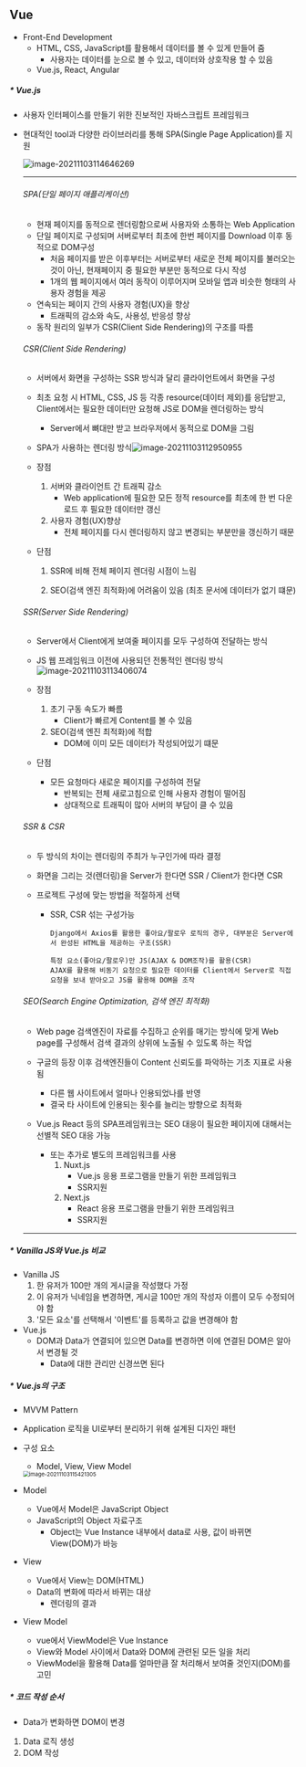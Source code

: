 ## Vue

- Front-End Development
  - HTML, CSS, JavaScript를 활용해서 데이터를 볼 수 있게 만들어 줌
    - 사용자는 데이터를 눈으로 볼 수 있고, 데이터와 상호작용 할 수 있음
  - Vue.js, React, Angular



##### * Vue.js

- 사용자 인터페이스를 만들기 위한 진보적인 자바스크립트 프레임워크

- 현대적인 tool과 다양한 라이브러리를 통해 SPA(Single Page Application)를 지원

  ![image-20211103114646269](C:\Users\Administrator\AppData\Roaming\Typora\typora-user-images\image-20211103114646269.png)

  -----

  ###### SPA(단일 페이지 애플리케이션)

  - 현재 페이지를 동적으로 렌더링함으로써 사용자와 소통하는 Web Application
  - 단일 페이지로 구성되며 서버로부터 최초에 한번 페이지를 Download 이후 동적으로 DOM구성
    - 처음 페이지를 받은 이후부터는 서버로부터 새로운 전체 페이지를 불러오는 것이 아닌, 현재페이지 중 필요한 부분만 동적으로 다시 작성
    - 1개의 웹 페이지에서 여러 동작이 이루어지며 모바일 앱과 비슷한 형태의 사용자 경험을 제공
  - 연속되는 페이지 간의 사용자 경험(UX)을 향상
    - 트래픽의 감소와 속도, 사용성, 반응성 향상
  - 동작 원리의 일부가 CSR(Client Side Rendering)의 구조를 따름

  ###### CSR(Client Side Rendering)

  - 서버에서 화면을 구성하는 SSR 방식과 달리 클라이언트에서 화면을 구성

  - 최초 요청 시 HTML, CSS, JS 등 각종 resource(데이터 제외)를 응답받고, Client에서는 필요한 데이터만 요청해 JS로 DOM을 렌더링하는 방식

    - Server에서 뼈대만 받고 브라우저에서 동적으로 DOM을 그림

  - SPA가 사용하는 렌더링 방식![image-20211103112950955](C:\Users\Administrator\AppData\Roaming\Typora\typora-user-images\image-20211103112950955.png)

  - 장점

    1. 서버와 클라이언트 간 트래픽 감소
       - Web application에 필요한 모든 정적 resource를 최초에 한 번 다운로드 후 필요한 데이터만 갱신
    2. 사용자 경험(UX)향상
       - 전체 페이지를 다시 렌더링하지 않고 변경되는 부분만을 갱신하기 때문

  - 단점

    1. SSR에 비해 전체 페이지 렌더링 시점이 느림

    2. SEO(검색 엔진 최적화)에 어려움이 있음 (최초 문서에 데이터가 없기 떄문)

  ###### SSR(Server Side Rendering)

  - Server에서 Client에게 보여줄 페이지를 모두 구성하여 전달하는 방식
  - JS 웹 프레임워크 이전에 사용되던 전통적인 렌더링 방식![image-20211103113406074](C:\Users\Administrator\AppData\Roaming\Typora\typora-user-images\image-20211103113406074.png)

  - 장점
    1. 초기 구동 속도가 빠름
       - Client가 빠르게 Content를 볼 수 있음
    2. SEO(검색 엔진 최적화)에 적합
       - DOM에 이미 모든 데이터가 작성되어있기 떄문
  - 단점
    - 모든 요청마다 새로운 페이지를 구성하여 전달
      - 반복되는 전체 새로고침으로 인해 사용자 경험이 떨어짐
      - 상대적으로 트래픽이 많아 서버의 부담이 클 수 있음

  ###### SSR & CSR

  - 두 방식의 차이는 렌더링의 주최가 누구인가에 따라 결정

  - 화면을 그리는 것(렌더링)을 Server가 한다면 SSR / Client가 한다면 CSR

  - 프로젝트 구성에 맞는 방법을 적절하게 선택

    - SSR, CSR 섞는 구성가능

      ```
      Django에서 Axios를 활용한 좋아요/팔로우 로직의 경우, 대부분은 Server에서 완성된 HTML을 제공하는 구조(SSR)
      
      특정 요소(좋아요/팔로우)만 JS(AJAX & DOM조작)를 활용(CSR)
      AJAX를 활용해 비동기 요청으로 필요한 데이터를 Client에서 Server로 직접 요청을 보내 받아오고 JS를 활용해 DOM을 조작

  ###### SEO(Search Engine Optimization, 검색 엔진 최적화)

  - Web page 검색엔진이 자료를 수집하고 순위를 매기는 방식에 맞게 Web page를 구성해서 검색 결과의 상위에 노출될 수 있도록 하는 작업
  - 구글의 등장 이후 검색엔진들이 Content 신뢰도를 파악하는 기초 지표로 사용됨
    - 다른 웹 사이트에서 얼마나 인용되었나를 반영
    - 결국 타 사이트에 인용되는 횟수를 늘리는 방향으로 최적화

  - Vue.js React 등의  SPA프레임워크는 SEO 대응이 필요한 페이지에 대해서는 선별적 SEO 대응 가능
    - 또는 추가로 별도의 프레임워크를 사용
      1. Nuxt.js
         - Vue.js 응용 프로그램을 만들기 위한 프레임워크
         - SSR지원
      2. Next.js
         - React 응용 프로그램을 만들기 위한 프레임워크
         - SSR지원

  -------

##### * Vanilla JS와 Vue.js 비교

- Vanilla JS
  1. 한 유저가 100만 개의 게시글을 작성했다 가정
  2. 이 유저가 닉네임을 변경하면, 게시글 100만 개의 작성자 이름이 모두 수정되어야 함
  3. '모든 요소'를 선택해서 '이벤트'를 등록하고 값을 변경해야 함
- Vue.js
  - DOM과 Data가 연결되어 있으면 Data를 변경하면 이에 연결된 DOM은 알아서 변경될 것
    - Data에 대한 관리만 신경쓰면 된다



##### * Vue.js의 구조

- MVVM Pattern

- Application 로직을 UI로부터 분리하기 위해 설계된 디자인 패턴

- 구성 요소

  - Model, View, View Model

  <img src="C:\Users\Administrator\AppData\Roaming\Typora\typora-user-images\image-20211103115421305.png" alt="image-20211103115421305" style="zoom:67%;" />

- Model
  - Vue에서 Model은 JavaScript Object
  - JavaScript의 Object 자료구조
    - Object는 Vue Instance 내부에서 data로 사용, 값이 바뀌면 View(DOM)가 바능
- View
  - Vue에서 View는 DOM(HTML)
  - Data의 변화에 따라서 바뀌는 대상
    - 렌더링의 결과
- View Model
  - vue에서 ViewModel은 Vue Instance
  - View와 Model 사이에서 Data와 DOM에 관련된 모든 일을 처리
  - ViewModel을 활용해 Data를 얼마만큼 잘 처리해서 보여줄 것인지(DOM)를 고민

##### * 코드 작성 순서

- Data가 변화하면 DOM이 변경

1. Data 로직 생성
2. DOM 작성

